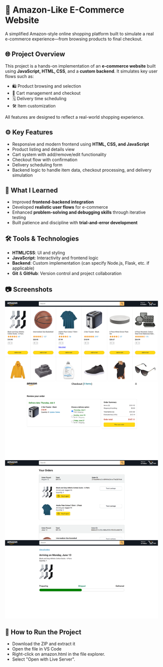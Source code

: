 # 🛒 Amazon-Like E-Commerce Website

A simplified Amazon-style online shopping platform built to simulate a real e-commerce experience—from browsing products to final checkout.

## 🌐 Project Overview

This project is a hands-on implementation of an **e-commerce website** built using **JavaScript, HTML, CSS**, and a **custom backend**. It simulates key user flows such as:

- 🛍️ Product browsing and selection  
- 🧾 Cart management and checkout  
- 🗓️ Delivery time scheduling  
- 🛠️ Item customization  

All features are designed to reflect a real-world shopping experience.

## ⚙️ Key Features

- Responsive and modern frontend using **HTML, CSS, and JavaScript**
- Product listing and details view
- Cart system with add/remove/edit functionality
- Checkout flow with confirmation
- Delivery scheduling form
- Backend logic to handle item data, checkout processing, and delivery simulation

## 🧠 What I Learned

- Improved **frontend-backend integration**
- Developed **realistic user flows** for e-commerce
- Enhanced **problem-solving and debugging skills** through iterative testing
- Built patience and discipline with **trial-and-error development**

## 🛠️ Tools & Technologies

- **HTML/CSS**: UI and styling
- **JavaScript**: Interactivity and frontend logic
- **Backend**: Custom implementation (can specify Node.js, Flask, etc. if applicable)
- **Git** & **GitHub**: Version control and project collaboration

## 📷 Screenshots

![Homepage](images/amazon_homepage.png)
![Cart](images/amazon_cart.png)
![Orders](images/amazon_orders.png)
![Track](images/amazon_track.png)

## 🚀 How to Run the Project
- Download the ZIP and extract it
- Open the file in VS Code
- Right-click on amazon.html in the file explorer.
- Select "Open with Live Server".
